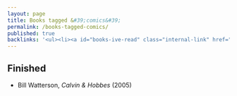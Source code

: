 ```yaml
---
layout: page
title: Books tagged &#39;comics&#39;
permalink: /books-tagged-comics/
published: true
backlinks: '<ul><li><a id="books-ive-read" class="internal-link" href="/books-ive-read/">Books I&#39;ve read</a></li></ul>'
---
```




## Finished 
* Bill Watterson, _Calvin & Hobbes_ (2005) 
